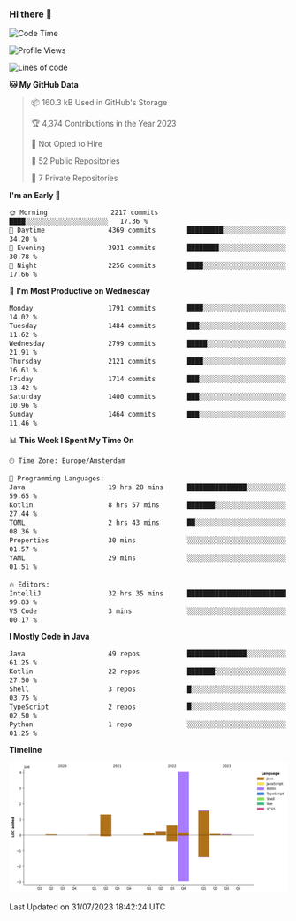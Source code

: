### Hi there 👋


<!--START_SECTION:waka-->
![Code Time](http://img.shields.io/badge/Code%20Time-3%2C451%20hrs%2026%20mins-blue)

![Profile Views](http://img.shields.io/badge/Profile%20Views-12-blue)

![Lines of code](https://img.shields.io/badge/From%20Hello%20World%20I%27ve%20Written-8.1%20million%20lines%20of%20code-blue)

**🐱 My GitHub Data** 

> 📦 160.3 kB Used in GitHub's Storage 
 > 
> 🏆 4,374 Contributions in the Year 2023
 > 
> 🚫 Not Opted to Hire
 > 
> 📜 52 Public Repositories 
 > 
> 🔑 7 Private Repositories 
 > 
**I'm an Early 🐤** 

```text
🌞 Morning                2217 commits        ████░░░░░░░░░░░░░░░░░░░░░   17.36 % 
🌆 Daytime                4369 commits        █████████░░░░░░░░░░░░░░░░   34.20 % 
🌃 Evening                3931 commits        ████████░░░░░░░░░░░░░░░░░   30.78 % 
🌙 Night                  2256 commits        ████░░░░░░░░░░░░░░░░░░░░░   17.66 % 
```
📅 **I'm Most Productive on Wednesday** 

```text
Monday                   1791 commits        ████░░░░░░░░░░░░░░░░░░░░░   14.02 % 
Tuesday                  1484 commits        ███░░░░░░░░░░░░░░░░░░░░░░   11.62 % 
Wednesday                2799 commits        █████░░░░░░░░░░░░░░░░░░░░   21.91 % 
Thursday                 2121 commits        ████░░░░░░░░░░░░░░░░░░░░░   16.61 % 
Friday                   1714 commits        ███░░░░░░░░░░░░░░░░░░░░░░   13.42 % 
Saturday                 1400 commits        ███░░░░░░░░░░░░░░░░░░░░░░   10.96 % 
Sunday                   1464 commits        ███░░░░░░░░░░░░░░░░░░░░░░   11.46 % 
```


📊 **This Week I Spent My Time On** 

```text
🕑︎ Time Zone: Europe/Amsterdam

💬 Programming Languages: 
Java                     19 hrs 28 mins      ███████████████░░░░░░░░░░   59.65 % 
Kotlin                   8 hrs 57 mins       ███████░░░░░░░░░░░░░░░░░░   27.44 % 
TOML                     2 hrs 43 mins       ██░░░░░░░░░░░░░░░░░░░░░░░   08.36 % 
Properties               30 mins             ░░░░░░░░░░░░░░░░░░░░░░░░░   01.57 % 
YAML                     29 mins             ░░░░░░░░░░░░░░░░░░░░░░░░░   01.51 % 

🔥 Editors: 
IntelliJ                 32 hrs 35 mins      █████████████████████████   99.83 % 
VS Code                  3 mins              ░░░░░░░░░░░░░░░░░░░░░░░░░   00.17 % 
```

**I Mostly Code in Java** 

```text
Java                     49 repos            ███████████████░░░░░░░░░░   61.25 % 
Kotlin                   22 repos            ███████░░░░░░░░░░░░░░░░░░   27.50 % 
Shell                    3 repos             █░░░░░░░░░░░░░░░░░░░░░░░░   03.75 % 
TypeScript               2 repos             █░░░░░░░░░░░░░░░░░░░░░░░░   02.50 % 
Python                   1 repo              ░░░░░░░░░░░░░░░░░░░░░░░░░   01.25 % 
```



**Timeline**

![Lines of Code chart](https://raw.githubusercontent.com/powercasgamer/powercasgamer/master/assets/bar_graph.png)


 Last Updated on 31/07/2023 18:42:24 UTC
<!--END_SECTION:waka-->
